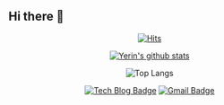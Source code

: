 ## Hi there 👋

<!--
**yerin-20245922/yerin-20245922** is a ✨ _special_ ✨ repository because its `README.md` (this file) appears on your GitHub profile.

Here are some ideas to get you started:

- 🔭 I’m currently working on ...
- 🌱 I’m currently learning ...
- 👯 I’m looking to collaborate on ...
- 🤔 I’m looking for help with ...
- 💬 Ask me about ...
- 📫 How to reach me: ...
- 😄 Pronouns: ...
- ⚡ Fun fact: ...
-->

<div align=center>

[![Hits](https://hits.seeyoufarm.com/api/count/incr/badge.svg?url=https%3A%2F%2Fgithub.com%2Fyerin-20245922&count_bg=%2343D3B2&title_bg=%23555555&icon=&icon_color=%23E7E7E7&title=hits&edge_flat=false)](https://hits.seeyoufarm.com)

[![Yerin's github stats](https://github-readme-stats.vercel.app/api?username=yerin-20245922)](https://github.com/anuraghazra/github-readme-stats)

![Top Langs](https://github-readme-stats.vercel.app/api/top-langs/?username=yerin-20245922&layout=compact)

[![Tech Blog Badge](http://img.shields.io/badge/-Tech%20blog-black?style=flat-square&logo=github&link=https://yerin-20245922.github.io)](https://github.com/yerin-20245922) 
[![Gmail Badge](https://img.shields.io/badge/Gmail-d14836?style=flat-square&logo=Gmail&logoColor=white&link=mailto:yelinkim0429@gmail.com)](mailto:yelinkim0429@gmail.com)
</div>


